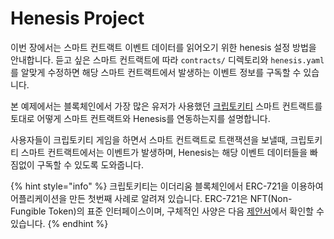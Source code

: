 # Henesis Project

이번 장에서는 스마트 컨트랙트 이벤트 데이터를 읽어오기 위한 henesis 설정 방법을 안내합니다. 듣고 싶은 스마트 컨트랙트에 따라 `contracts/` 디렉토리와 `henesis.yaml` 를 알맞게 수정하면 해당 스마트 컨트랙트에서 발생하는 이벤트 정보를 구독할 수 있습니다.

본 예제에서는 블록체인에서 가장 많은 유저가 사용했던 [크립토키티](https://www.cryptokitties.co/) 스마트 컨트랙트를 토대로 어떻게 스마트 컨트랙트와 Henesis를 연동하는지를 설명합니다.

사용자들이 크립토키티 게임을 하면서 스마트 컨트랙트로 트랜잭션을 보낼때, 크립토키티 스마트 컨트랙트에서는 이벤트가 발생하며, Henesis는 해당 이벤트 데이터들을 빠짐없이 구독할 수 있도록 도와줍니다.

{% hint style="info" %}
크립토키티는 이더리움 블록체인에서 ERC-721을 이용하여 어플리케이션을 만든 첫번째 사례로 알려져 있습니다. ERC-721은 NFT\(Non-Fungible Token\)의 표준 인터페이스이며, 구체적인 사양은 다음 [제안서](https://github.com/ethereum/EIPs/blob/master/EIPS/eip-721.md)에서 확인할 수 있습니다.
{% endhint %}



